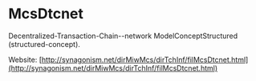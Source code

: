 # McsDtcnet
Decentralized-Transaction-Chain--network ModelConceptStructured (structured-concept).

Website: [http://synagonism.net/dirMiwMcs/dirTchInf/filMcsDtcnet.html](http://synagonism.net/dirMiwMcs/dirTchInf/filMcsDtcnet.html)
